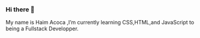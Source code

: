 ### Hi there 👋
My name is Haim Acoca ,I’m currently learning CSS,HTML,and JavaScript to being a Fullstack Developper.

